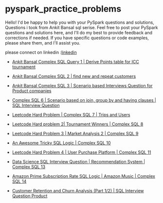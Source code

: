 # pyspark_practice_problems
Hello! I'd be happy to help you with your PySpark questions and solutions, Questions i took from Ankit Bansal sql serise. Feel free to post your
PySpark questions and solutions here, and I'll do my best to provide feedback and corrections if needed. If you have specific questions or code 
examples, please share them, and I'll assist you. 



please connect on linkedin :[linkedin](https://www.linkedin.com/in/ayush-maurya4/)



- [Ankit Bansal Complex SQL Query 1 | Derive Points table for ICC tournament](https://github.com/am15398/pyspark_practice_problems/blob/main/1.%20Derive%20Points%20table%20for%20ICC%20tournament.ipynb)

- [Ankit Bansal Complex SQL 2 | find new and repeat customers](https://github.com/am15398/pyspark_practice_problems/blob/main/2.%20find%20new%20and%20repeat%20customers.ipynb)

- [Ankit Bansal Complex SQL 3 | Scenario based Interviews Question for Product companies](https://github.com/am15398/pyspark_practice_problems/blob/main/3.%20Scenario%20based%20Interviews%20Question%20for%20Product%20companies.ipynb)

- [Complex SQL 6 | Scenario based on join, group by and having clauses | SQL Interview Question](https://github.com/am15398/pyspark_practice_problems/blob/main/4.%20Complex%20SQL.ipynb)

- [Leetcode Hard Problem | Complex SQL 7 | Trips and Users](https://github.com/am15398/pyspark_practice_problems/blob/main/5.%20Complex%20SQL.ipynb)

- [Leetcode Hard problem 2| Tournament Winners | Complex SQL 8](https://github.com/am15398/pyspark_practice_problems/blob/main/6.%20Complex%20SQL.ipynb)

- [Leetcode Hard Problem 3 | Market Analysis 2 | Complex SQL 9](https://github.com/am15398/pyspark_practice_problems/blob/main/7.%20Complex%20SQL.ipynb)

- [An Awesome Tricky SQL Logic | Complex SQL 10](https://github.com/am15398/pyspark_practice_problems/blob/main/8.%20Complex%20SQL.ipynb)

- [Leetcode Hard Problem 4 | User Purchase Platform | Complex SQL 11](https://github.com/am15398/pyspark_practice_problems/blob/main/9.%20Complex%20SQL.ipynb)

- [Data Science SQL Interview Question | Recommendation System | Complex SQL 13](https://github.com/am15398/pyspark_practice_problems/blob/main/10.%20Complex%20SQL.ipynb)

- [ Amazon Prime Subscription Rate SQL Logic | Amazon Music | Complex SQL 14](https://github.com/am15398/pyspark_practice_problems/blob/main/11%20.%20Complex%20SQL.ipynb)

- [Customer Retention and Churn Analysis (Part 1/2) | SQL Interview Question Product](https://github.com/am15398/pyspark_practice_problems/blob/main/12%20.%20Complex%20SQL.ipynb)


